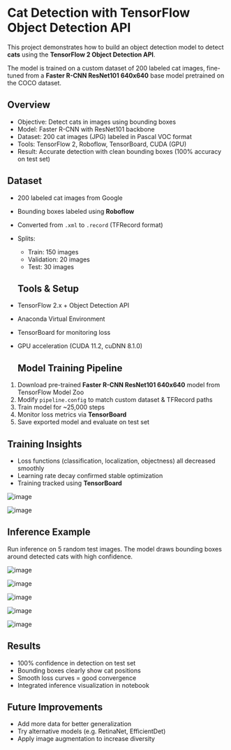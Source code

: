 # Cat Detection with TensorFlow Object Detection API

This project demonstrates how to build an object detection model to detect **cats** using the **TensorFlow 2 Object Detection API**. 

The model is trained on a custom dataset of 200 labeled cat images, fine-tuned from a **Faster R-CNN ResNet101 640x640** base model pretrained on the COCO dataset.

## Overview

- Objective: Detect cats in images using bounding boxes
- Model: Faster R-CNN with ResNet101 backbone
- Dataset: 200 cat images (JPG) labeled in Pascal VOC format
- Tools: TensorFlow 2, Roboflow, TensorBoard, CUDA (GPU)
- Result: Accurate detection with clean bounding boxes (100% accuracy on test set)

## Dataset
- 200 labeled cat images from Google
- Bounding boxes labeled using **Roboflow** 
- Converted from `.xml` to `.record` (TFRecord format)
- Splits:
  - Train: 150 images
  - Validation: 20 images
  - Test: 30 images
 
  ## Tools & Setup

- TensorFlow 2.x + Object Detection API
- Anaconda Virtual Environment
- TensorBoard for monitoring loss
- GPU acceleration (CUDA 11.2, cuDNN 8.1.0)

  ## Model Training Pipeline

1. Download pre-trained **Faster R-CNN ResNet101 640x640** model from TensorFlow Model Zoo
2. Modify `pipeline.config` to match custom dataset & TFRecord paths
3. Train model for ~25,000 steps
4. Monitor loss metrics via **TensorBoard**
5. Save exported model and evaluate on test set

  
## Training Insights

- Loss functions (classification, localization, objectness) all decreased smoothly
- Learning rate decay confirmed stable optimization
- Training tracked using **TensorBoard**
  
![image](https://github.com/user-attachments/assets/1aa5b21e-b8c1-44eb-aa00-79d0f6ad45e8)

![image](https://github.com/user-attachments/assets/f29e642f-5622-485c-9c72-3cb9af49caf0)


## Inference Example

Run inference on 5 random test images. The model draws bounding boxes around detected cats with high confidence.

![image](https://github.com/user-attachments/assets/36fca0c8-13c8-428f-8f8b-485214d0ccc1)

![image](https://github.com/user-attachments/assets/311ea9d1-2290-48ca-b17a-61f98c3c549b)

![image](https://github.com/user-attachments/assets/c358bd61-f1b8-4804-a670-60b691962db3)

![image](https://github.com/user-attachments/assets/e3d3dd84-abd0-4c44-ba97-17b1a8c70561)

![image](https://github.com/user-attachments/assets/14a32527-215f-4986-9d33-2537fa7c79d2)

## Results

- 100% confidence in detection on test set
- Bounding boxes clearly show cat positions
- Smooth loss curves = good convergence
- Integrated inference visualization in notebook

## Future Improvements

- Add more data for better generalization
- Try alternative models (e.g. RetinaNet, EfficientDet)
- Apply image augmentation to increase diversity
